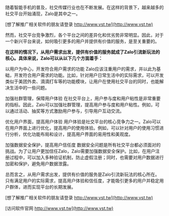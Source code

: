 随着智能手机的普及，社交传媒行业也在不断发展。在这样的背景下，越来越多的社交平台开始涌现，Zalo是其中之一。

[想了解推广相关软件的朋友请登录 http://www.vst.tw](http://www.vst.tw)

然而，社交平台竞争激烈，各个平台之间的差异化和优劣势非常明显。因此，对于一个新兴平台来说，如何吸引更多的用户并提供有价值的服务，是至关重要的。

**在这样的情况下，从用户需求出发，提供有价值的服务就成了Zalo引流新玩法的核心。具体来说，Zalo可以从以下几个方面着手：**

以用户为中心，开发符合用户需求的功能
Zalo应该注重用户的需求，并以此为基础，开发符合用户需求的功能。比如，针对用户日常生活中的实际需求，可以开发类似于美团外卖、滴滴打车等的功能模块，让用户在使用社交平台的同时，也能解决生活中的一些问题。

加强社群管理，保障用户体验
在社交平台上，用户参与度和用户粘性是非常重要的指标。因此，Zalo可以加强社群管理，提高用户参与度和用户粘性。例如，可以通过活动、抽奖等方式激励用户参与，引导用户互动交流。

优化用户界面，提高用户体验
用户体验是社交平台的核心竞争力之一。Zalo可以在用户界面上进行优化，提高用户的使用体验。例如，可以针对用户的使用习惯进行分析，优化功能布局和设计，提高用户界面的易用性和美观度。

加强数据安全保护，提高用户信任度
数据安全问题是所有社交平台都必须面对的挑战。为了让用户更加信任Zalo，Zalo需要加强数据安全保护。比如，在用户注册过程中，可以加入多种验证机制，防止虚假注册；同时，也需要对用户数据进行加密和保护，避免用户数据泄露。

总而言之，从用户需求出发，提供有价值的服务是Zalo引流新玩法的核心所在。只有满足用户的实际需求，提高用户体验和信任度，才能吸引更多的用户并稳定用户群体，进而实现平台的长期发展。

[想了解推广相关软件的朋友请登录 http://www.vst.tw](http://www.vst.tw)


[访问软件官网 http://www.vst.tw](http://www.vst.tw)
